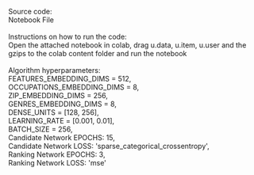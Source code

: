 Source code: <br />
Notebook File 
<br />
<br />
Instructions on how to run the code: <br /> 
Open the attached notebook in colab, drag u.data, u.item, u.user and the gzips to the colab content folder and run the notebook 
<br />
<br />
Algorithm hyperparameters: <br /> 
FEATURES_EMBEDDING_DIMS = 512,<br />
OCCUPATIONS_EMBEDDING_DIMS = 8,<br />
ZIP_EMBEDDING_DIMS = 256,<br />
GENRES_EMBEDDING_DIMS = 8,<br />
DENSE_UNITS = [128, 256],<br />
LEARNING_RATE = [0.001, 0.01],<br />
BATCH_SIZE = 256,<br />
Candidate Network EPOCHS: 15,<br />
Candidate Network LOSS: 'sparse_categorical_crossentropy',<br />
Ranking Network EPOCHS: 3,<br />
Ranking Network LOSS: 'mse'<br />
